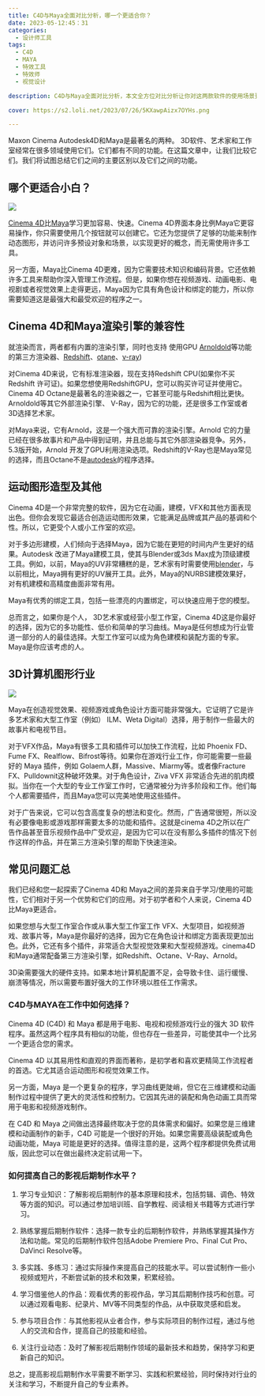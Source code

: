 ```yaml
---
title: C4D与Maya全面对比分析，哪一个更适合你？
date: 2023-05-12:45：31
categories:
  - 设计师工具
tags:
  - C4D
  - MAYA
  - 特效工具
  - 特效师
  - 视觉设计

description: C4D与Maya全面对比分析，本文全方位对比分析让你对这两款软件的使用场景更加了解。

cover: https://s2.loli.net/2023/07/26/5KXawpAizx7OYHs.png

---
```


Maxon Cinema Autodesk4D和Maya是最著名的两种。 3D软件、艺术家和工作室经常在很多领域使用它们。它们都有不同的功能。在这篇文章中，让我们比较它们。我们将试图总结它们之间的主要区别以及它们之间的功能。

## 哪个更适合小白？

![](https://s2.loli.net/2023/07/26/OqoMyJ87Z2HIXCT.png)

[Cinema 4D](https://www.maxon.net/en/cinema-4d)比[Maya](https://www.autodesk.com/products/maya/overview?term=1-YEAR&tab=subscription)学习更加容易、快速。Cinema 4D界面本身比例Maya它更容易操作，你只需要使用几个按钮就可以创建它。它还为您提供了足够的功能来制作动态图形，并访问许多预设对象和场景，以实现更好的概念，而无需使用许多工具。

另一方面，Maya比Cinema 4D更难，因为它需要技术知识和编码背景。它还依赖许多工具来帮助你深入管理工作流程。但是，如果你想在视频游戏、动画电影、电视剧或者视觉效果上走得更远，Maya因为它具有角色设计和绑定的能力，所以你需要知道这是最强大和最受欢迎的程序之一。

## Cinema 4D和Maya渲染引擎的兼容性

就渲染而言，两者都有内置的渲染引擎，同时也支持 使用GPU [Arnoldold](https://arnoldrenderer.com/download/)等功能的第三方渲染器、[Redshift](https://www.maxon.net/en/redshift)、[otane](https://home.otoy.com/render/octane-render/)、[v-ray](https://www.chaos.com/vray))

对Cinema 4D来说，它有标准渲染器，现在支持Redshift CPU(如果你不买 Redshift 许可证)。如果您想使用RedshiftGPU，您可以购买许可证并使用它。Cinema 4D Octane是最著名的渲染器之一，它甚至可能与Redshift相比更快。Arnoldold等其它外部渲染引擎、 V-Ray，因为它的功能，还是很多工作室或者3D选择艺术家。

对Maya来说，它有Arnold，这是一个强大而可靠的渲染引擎。Arnold 它的力量已经在很多故事片和产品中得到证明，并且总能与其它外部渲染器竞争。另外，5.3版开始，Arnold 开发了GPU利用渲染选项。Redshift的V-Ray也是Maya常见的选择，而且Octane不是[autodesk](https://www.autodesk.com/)的程序选择。

## 运动图形造型及其他

Cinema 4D是一个非常完整的软件，因为它在动画，建模，VFX和其他方面表现出色。但你会发现它最适合创造运动图形效果，它能满足品牌或其产品的基调和个性。所以，它更受个人或小工作室的欢迎。

对于多边形建模，人们倾向于选择Maya，因为它能在更短的时间内产生更好的结果。Autodesk 改进了Maya建模工具，使其与Blender或3ds Max成为顶级建模工具。例如，以前，Maya的UV非常糟糕的是，艺术家有时需要使用[blender](https://www.blender.org/)，与以前相比，Maya拥有更好的UV展开工具。此外，Maya的NURBS建模效果好，对有机建模和高精度曲面非常有用。

Maya有优秀的绑定工具，包括一些漂亮的内置绑定，可以快速应用于您的模型。

总而言之，如果你是个人， 3D艺术家或经营小型工作室，Cinema 4D这是你最好的选择，因为它的多功能性、低价和简单的学习曲线。Maya是任何想成为行业管道一部分的人的最佳选择。大型工作室可以成为角色建模和装配方面的专家。Maya是你应该考虑的人。

## 3D计算机图形行业

![](https://s2.loli.net/2023/07/26/5KXawpAizx7OYHs.png)

Maya在创造视觉效果、视频游戏或角色设计方面可能非常强大。它证明了它是许多艺术家和大型工作室（例如） ILM、Weta Digital）选择，用于制作一些最大的故事片和电视节目。

对于VFX作品，Maya有很多工具和插件可以加快工作流程，比如 Phoenix FD、Fume FX、Realflow、Bifrost等待。如果你在游戏行业工作，你可能需要一些最好的 Maya 插件，例如 Golaem人群，Massive、Miarmy等。或者像Fracture FX、Pulldownit这种破坏效果。对于角色设计，Ziva VFX 非常适合先进的肌肉模拟。当你在一个大型的专业工作室工作时，它通常被分为许多阶段和工作。他们每个人都需要插件，而且Maya您可以完美地使用这些插件。

对于广告来说，它可以包含高度复杂的想法和变化。然而，广告通常很短，所以没有必要像电影或游戏那样需要太多的功能和插件。这就是cinema 4D之所以在广告作品甚至音乐视频作品中广受欢迎，是因为它可以在没有那么多插件的情况下创作这样的作品，并在第三方渲染引擎的帮助下快速渲染。

## 常见问题汇总

我们已经和您一起探索了Cinema 4D和 Maya之间的差异来自于学习/使用的可能性，它们相对于另一个优势和它们的应用。对于初学者和个人来说，Cinema 4D比Maya更适合。

如果您想与大型工作室合作或从事大型工作室工作 VFX、大型项目，如视频游戏、故事片等，Maya是你最好的选择，因为它在角色设计和绑定方面表现更加出色。此外，它还有多个插件，非常适合大型视觉效果和大型视频游戏。cinema4D和Maya通常配备第三方渲染引擎，如Redshift、Octane、V-Ray、Arnold。

3D染需要强大的硬件支持。如果本地计算机配置不足，会导致卡住、运行缓慢、崩溃等情况，所以需要布置好强大的工作环境以胜任工作需求。

### C4D与MAYA在工作中如何选择？

Cinema 4D (C4D) 和 Maya 都是用于电影、电视和视频游戏行业的强大 3D 软件程序。虽然这两个程序具有相似的功能，但也存在一些差异，可能使其中一个比另一个更适合您的需求。

Cinema 4D 以其易用性和直观的界面而著称，是初学者和喜欢更精简工作流程者的首选。它尤其适合运动图形和视觉效果工作。

另一方面，Maya 是一个更复杂的程序，学习曲线更陡峭，但它在三维建模和动画制作过程中提供了更大的灵活性和控制力。它因其先进的装配和角色动画工具而常用于电影和视频游戏制作。

在 C4D 和 Maya 之间做出选择最终取决于您的具体需求和偏好。如果您是三维建模和动画制作的新手，C4D 可能是一个很好的开始。如果您需要高级装配或角色动画功能，Maya 可能是更好的选择。值得注意的是，这两个程序都提供免费试用版，因此您可以在做出最终决定前试用一下。

### 如何提高自己的影视后期制作水平？

1. 学习专业知识：了解影视后期制作的基本原理和技术，包括剪辑、调色、特效等方面的知识。可以通过参加培训班、自学教程、阅读相关书籍等方式进行学习。

2. 熟练掌握后期制作软件：选择一款专业的后期制作软件，并熟练掌握其操作方法和功能。常见的后期制作软件包括Adobe Premiere Pro、Final Cut Pro、DaVinci Resolve等。

3. 多实践、多练习：通过实际操作来提高自己的技能水平。可以尝试制作一些小视频或短片，不断尝试新的技术和效果，积累经验。

4. 学习借鉴他人的作品：观看优秀的影视作品，学习其后期制作技巧和创意。可以通过观看电影、纪录片、MV等不同类型的作品，从中获取灵感和启发。

5. 参与项目合作：与其他影视从业者合作，参与实际项目的制作过程，通过与他人的交流和合作，提高自己的技能和经验。

6. 关注行业动态：及时了解影视后期制作领域的最新技术和趋势，保持学习和更新自己的知识。

总之，提高影视后期制作水平需要不断学习、实践和积累经验，同时保持对行业的关注和学习，不断提升自己的专业素养。










